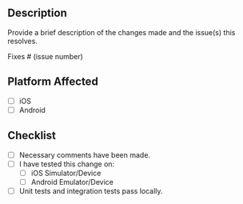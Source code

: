 ## Description

Provide a brief description of the changes made and the issue(s) this resolves.

Fixes # (issue number)

## Platform Affected

- [ ] iOS
- [ ] Android

## Checklist

- [ ] Necessary comments have been made.
- [ ] I have tested this change on:
  - [ ] iOS Simulator/Device
  - [ ] Android Emulator/Device
- [ ] Unit tests and integration tests pass locally.
